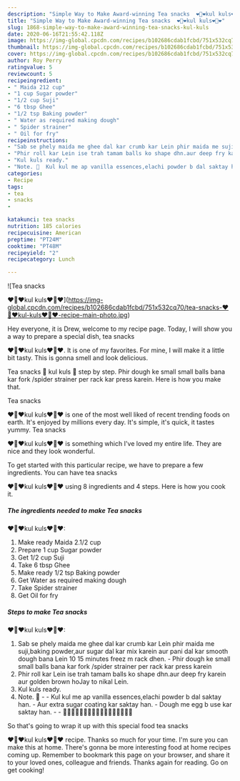 ```yaml
---
description: "Simple Way to Make Award-winning Tea snacks  ❤🌹❤kul kuls❤🌹❤"
title: "Simple Way to Make Award-winning Tea snacks  ❤🌹❤kul kuls❤🌹❤"
slug: 1868-simple-way-to-make-award-winning-tea-snacks-kul-kuls
date: 2020-06-16T21:55:42.118Z
image: https://img-global.cpcdn.com/recipes/b102686cdab1fcbd/751x532cq70/tea-snacks-❤🌹❤kul-kuls❤🌹❤-recipe-main-photo.jpg
thumbnail: https://img-global.cpcdn.com/recipes/b102686cdab1fcbd/751x532cq70/tea-snacks-❤🌹❤kul-kuls❤🌹❤-recipe-main-photo.jpg
cover: https://img-global.cpcdn.com/recipes/b102686cdab1fcbd/751x532cq70/tea-snacks-❤🌹❤kul-kuls❤🌹❤-recipe-main-photo.jpg
author: Roy Perry
ratingvalue: 5
reviewcount: 5
recipeingredient:
- " Maida 212 cup"
- "1 cup Sugar powder"
- "1/2 cup Suji"
- "6 tbsp Ghee"
- "1/2 tsp Baking powder"
- " Water as required making dough"
- " Spider strainer"
- " Oil for fry"
recipeinstructions:
- "Sab se phely maida me ghee dal kar crumb kar Lein phir maida me suji,baking powder,aur sugar dal kar mix karein aur pani dal kar smooth dough bana Lein 10 15 minutes freez m rack dhen. Phir dough ke small small balls bana kar fork /spider strainer per rack kar press karein"
- "Phir roll kar Lein ise trah tamam balls ko shape dhn.aur deep fry karein aur golden brown hoJay to nikal Lein."
- "Kul kuls ready."
- "Note. 🌹  Kul kul me ap vanilla essences,elachi powder b dal saktay han. Aur extra sugar coating kar saktay han. Dough me egg b use kar saktay han.  🔴🔴🔴🔴🔴🌷🌷🌷🌷🌷🌸🔴🔴🔴🔴🔴🔴"
categories:
- Recipe
tags:
- tea
- snacks
- 

katakunci: tea snacks  
nutrition: 185 calories
recipecuisine: American
preptime: "PT24M"
cooktime: "PT48M"
recipeyield: "2"
recipecategory: Lunch

---
```



![Tea snacks

❤🌹❤kul kuls❤🌹❤](https://img-global.cpcdn.com/recipes/b102686cdab1fcbd/751x532cq70/tea-snacks-❤🌹❤kul-kuls❤🌹❤-recipe-main-photo.jpg)

Hey everyone, it is Drew, welcome to my recipe page. Today, I will show you a way to prepare a special dish, tea snacks

❤🌹❤kul kuls❤🌹❤. It is one of my favorites. For mine, I will make it a little bit tasty. This is gonna smell and look delicious.

Tea snacks 🌹 kul kuls 🌹 step by step. Phir dough ke small small balls bana kar fork /spider strainer per rack kar press karein. Here is how you make that.

Tea snacks

❤🌹❤kul kuls❤🌹❤ is one of the most well liked of recent trending foods on earth. It's enjoyed by millions every day. It's simple, it's quick, it tastes yummy. Tea snacks

❤🌹❤kul kuls❤🌹❤ is something which I've loved my entire life. They are nice and they look wonderful.


To get started with this particular recipe, we have to prepare a few ingredients. You can have tea snacks

❤🌹❤kul kuls❤🌹❤ using 8 ingredients and 4 steps. Here is how you cook it.

<!--inarticleads1-->

##### The ingredients needed to make Tea snacks

❤🌹❤kul kuls❤🌹❤:

1. Make ready  Maida 2.1/2 cup
1. Prepare 1 cup Sugar powder
1. Get 1/2 cup Suji
1. Take 6 tbsp Ghee
1. Make ready 1/2 tsp Baking powder
1. Get  Water as required making dough
1. Take  Spider strainer
1. Get  Oil for fry




<!--inarticleads2-->

##### Steps to make Tea snacks

❤🌹❤kul kuls❤🌹❤:

1. Sab se phely maida me ghee dal kar crumb kar Lein phir maida me suji,baking powder,aur sugar dal kar mix karein aur pani dal kar smooth dough bana Lein 10 15 minutes freez m rack dhen. - Phir dough ke small small balls bana kar fork /spider strainer per rack kar press karein
1. Phir roll kar Lein ise trah tamam balls ko shape dhn.aur deep fry karein aur golden brown hoJay to nikal Lein.
1. Kul kuls ready.
1. Note. 🌹 -  - Kul kul me ap vanilla essences,elachi powder b dal saktay han. - Aur extra sugar coating kar saktay han. - Dough me egg b use kar saktay han. -  - 🔴🔴🔴🔴🔴🌷🌷🌷🌷🌷🌸🔴🔴🔴🔴🔴🔴




So that's going to wrap it up with this special food tea snacks

❤🌹❤kul kuls❤🌹❤ recipe. Thanks so much for your time. I'm sure you can make this at home. There's gonna be more interesting food at home recipes coming up. Remember to bookmark this page on your browser, and share it to your loved ones, colleague and friends. Thanks again for reading. Go on get cooking!
